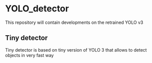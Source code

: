 # YOLO_detector
This repository will contain developments on the retrained YOLO v3

## Tiny detector 
Tiny detector is based on tiny version of YOLO 3 that allows to detect objects in very fast way